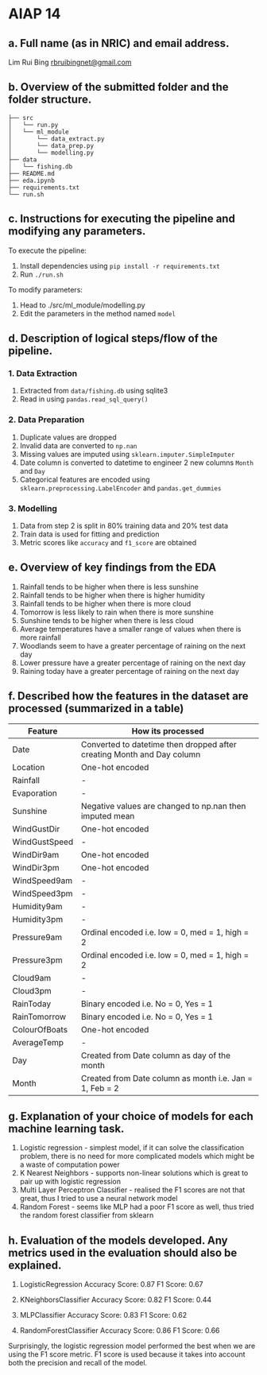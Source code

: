 # AIAP 14

## a. Full name (as in NRIC) and email address.

Lim Rui Bing
rbruibingnet@gmail.com

## b. Overview of the submitted folder and the folder structure.

```
├── src
│   └── run.py
│   └── ml_module
│       └── data_extract.py
│       └── data_prep.py
│       └── modelling.py
├── data
│   └── fishing.db
├── README.md
├── eda.ipynb
├── requirements.txt
└── run.sh
```

## c. Instructions for executing the pipeline and modifying any parameters.

To execute the pipeline:
1. Install dependencies using `pip install -r requirements.txt`
2. Run `./run.sh`

To modify parameters:
1. Head to ./src/ml_module/modelling.py
2. Edit the parameters in the method named `model`

## d. Description of logical steps/flow of the pipeline.

### 1. Data Extraction

1. Extracted from `data/fishing.db` using sqlite3
2. Read in using `pandas.read_sql_query()`

### 2. Data Preparation

1. Duplicate values are dropped
2. Invalid data are converted to `np.nan`
3. Missing values are imputed using `sklearn.imputer.SimpleImputer`
4. Date column is converted to datetime to engineer 2 new columns `Month` and `Day`
5. Categorical features are encoded using `sklearn.preprocessing.LabelEncoder` and `pandas.get_dummies`

### 3. Modelling

1. Data from step 2 is split in 80% training data and 20% test data
2. Train data is used for fitting and prediction
2. Metric scores like `accuracy` and `f1_score` are obtained

## e. Overview of key findings from the EDA

1. Rainfall tends to be higher when there is less sunshine
2. Rainfall tends to be higher when there is higher humidity
3. Rainfall tends to be higher when there is more cloud
4. Tomorrow is less likely to rain when there is more sunshine
5. Sunshine tends to be higher when there is less cloud
6. Average temperatures have a smaller range of values when there is more rainfall
7. Woodlands seem to have a greater percentage of raining on the next day
8. Lower pressure have a greater percentage of raining on the next day
9. Raining today have a greater percentage of raining on the next day

## f. Described how the features in the dataset are processed (summarized in a table)

| Feature         | How its processed                                                      |
| --------------- | ---------------------------------------------------------------------- |
| Date            | Converted to datetime then dropped after creating Month and Day column |
| Location        | One-hot encoded                                                        |
| Rainfall        | -                                                                      |
| Evaporation     | -                                                                      |
| Sunshine        | Negative values are changed to np.nan then imputed mean                |
| WindGustDir     | One-hot encoded                                                        |
| WindGustSpeed   | -                                                                      |
| WindDir9am      | One-hot encoded                                                        |
| WindDir3pm      | One-hot encoded                                                        |
| WindSpeed9am    | -                                                                      |
| WindSpeed3pm    | -                                                                      |
| Humidity9am     | -                                                                      |
| Humidity3pm     | -                                                                      |
| Pressure9am     | Ordinal encoded i.e. low = 0, med = 1, high = 2                        |
| Pressure3pm     | Ordinal encoded i.e. low = 0, med = 1, high = 2                        |
| Cloud9am        | -                                                                      |
| Cloud3pm        | -                                                                      |
| RainToday       | Binary encoded i.e. No = 0, Yes = 1                                    |
| RainTomorrow    | Binary encoded i.e. No = 0, Yes = 1                                    |
| ColourOfBoats   | One-hot encoded                                                        |
| AverageTemp     | -                                                                      |
| Day             | Created from Date column as day of the month                           |
| Month           | Created from Date column as month i.e. Jan = 1, Feb = 2                |

## g. Explanation of your choice of models for each machine learning task.

1. Logistic regression - simplest model, if it can solve the classification problem, there is no need for more complicated models which might be a waste of computation power
2. K Nearest Neighbors - supports non-linear solutions which is great to pair up with logistic regression
3. Multi Layer Perceptron Classifier - realised the F1 scores are not that great, thus I tried to use a neural network model
4. Random Forest - seems like MLP had a poor F1 score as well, thus tried the random forest classifier from sklearn

## h. Evaluation of the models developed. Any metrics used in the evaluation should also be explained.

1. LogisticRegression
Accuracy Score: 0.87
F1 Score: 0.67

2. KNeighborsClassifier
Accuracy Score: 0.82
F1 Score: 0.44

3. MLPClassifier
Accuracy Score: 0.83
F1 Score: 0.62

4. RandomForestClassifier
Accuracy Score: 0.86
F1 Score: 0.66

Surprisingly, the logistic regression model performed the best when we are using the F1 score metric. F1 score is used because it takes into account both the precision and recall of the model.
